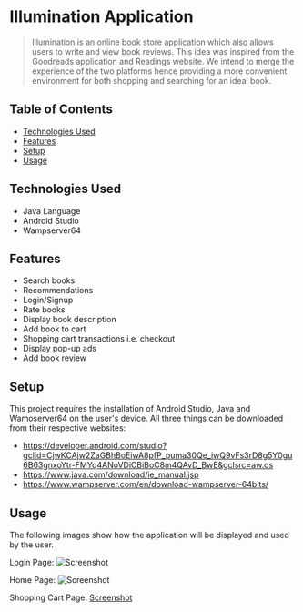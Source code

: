 # Illumination Application
> Illumination is an online book store application which also allows users to write and view book reviews. This idea was inspired from the Goodreads application and Readings
website. We intend to merge the experience of the two platforms hence providing a more convenient environment for both shopping and searching for an ideal book. 


## Table of Contents
* [Technologies Used](#technologies-used)
* [Features](#features)
* [Setup](#setup)
* [Usage](#usage)


## Technologies Used
- Java Language
- Android Studio
- Wampserver64


## Features
- Search books
- Recommendations
- Login/Signup
- Rate books
- Display book description
- Add book to cart
- Shopping cart transactions i.e. checkout
- Display pop-up ads
- Add book review


## Setup
This project requires the installation of Android Studio, Java and Wamoserver64 on the user's device. All three things can be downloaded from their respective websites:
- https://developer.android.com/studio?gclid=CjwKCAjw2ZaGBhBoEiwA8pfP_puma30Qe_iwQ9vFs3rD8g5Y0gu6B63gnxoYtr-FMYq4ANoVDiCBiBoC8m4QAvD_BwE&gclsrc=aw.ds
- https://www.java.com/download/ie_manual.jsp
- https://www.wampserver.com/en/download-wampserver-64bits/


## Usage
The following images show how the application will be displayed and used by the user.


Login Page:
![Screenshot](https://github.com/Noor24-fast/IlluminationApplication/blob/master/Screenshot%201.png)


Home Page:
![Screenshot](https://github.com/Noor24-fast/IlluminationApplication/blob/master/Screenshot%202.png)


Shopping Cart Page:
[Screenshot](https://github.com/Noor24-fast/IlluminationApplication/blob/master/Screenshot%203.png)
